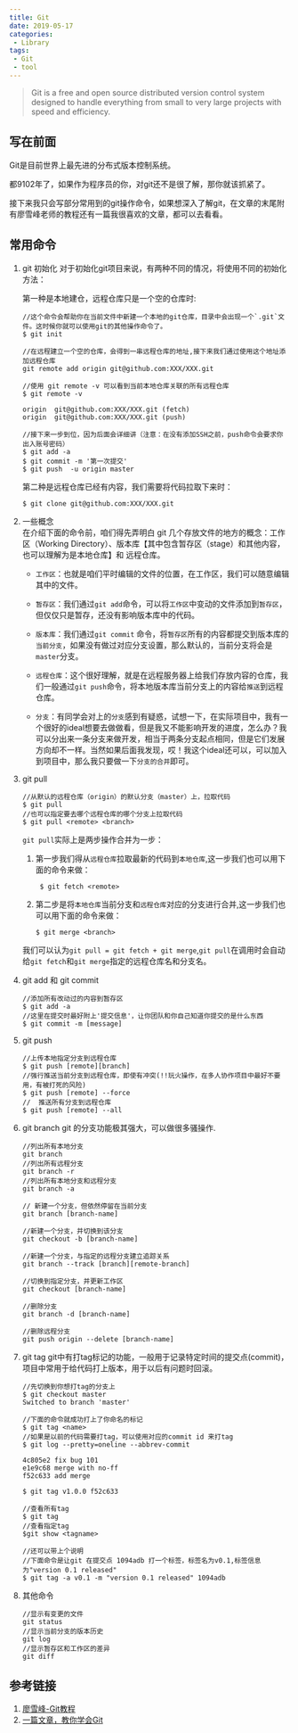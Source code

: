 ```yaml
---
title: Git
date: 2019-05-17
categories: 
 - Library
tags: 
 - Git
 - tool
---
```


> Git is a free and open source distributed version control system designed to handle everything from small to very large projects with speed and efficiency.

## 写在前面
Git是目前世界上最先进的分布式版本控制系统。

都9102年了，如果作为程序员的你，对git还不是很了解，那你就该抓紧了。

接下来我只会写部分常用到的git操作命令，如果想深入了解git，在文章的末尾附有廖雪峰老师的教程还有一篇我很喜欢的文章，都可以去看看。

## 常用命令
1. git 初始化
    对于初始化git项目来说，有两种不同的情况，将使用不同的初始化方法：
    
    第一种是本地建仓，远程仓库只是一个空的仓库时:
    ```
    //这个命令会帮助你在当前文件中新建一个本地的git仓库，目录中会出现一个`.git`文件。这时候你就可以使用git的其他操作命令了。
    $ git init
    
    //在远程建立一个空的仓库，会得到一串远程仓库的地址,接下来我们通过使用这个地址添加远程仓库
    git remote add origin git@github.com:XXX/XXX.git
    
    //使用 git remote -v 可以看到当前本地仓库关联的所有远程仓库
    $ git remote -v
 
    origin  git@github.com:XXX/XXX.git (fetch)
    origin  git@github.com:XXX/XXX.git (push)
    
    //接下来一步到位，因为后面会详细讲（注意：在没有添加SSH之前，push命令会要求你出入账号密码）
    $ git add -a
    $ git commit -m '第一次提交'
    $ git push  -u origin master
    
    ```
    
    第二种是远程仓库已经有内容，我们需要将代码拉取下来时：
    ``` 
    $ git clone git@github.com:XXX/XXX.git
    ```
    
2. 一些概念    
    在介绍下面的命令前，咱们得先弄明白 git 几个存放文件的地方的概念：工作区（Working Directory）、版本库【其中包含暂存区（stage）和其他内容，也可以理解为是本地仓库】和 远程仓库。
    
    * `工作区`：也就是咱们平时编辑的文件的位置，在工作区，我们可以随意编辑其中的文件。
    
    * `暂存区`：我们通过`git add`命令，可以将`工作区`中变动的文件添加到`暂存区`，但仅仅只是暂存，还没有影响版本库中的代码。
    
    * `版本库`：我们通过`git commit` 命令，将`暂存区`所有的内容都提交到版本库的`当前分支`，如果没有做过对应分支设置，那么默认的，当前分支将会是`master`分支。
    
    * `远程仓库`：这个很好理解，就是在远程服务器上给我们存放内容的仓库，我们一般通过`git push`命令，将本地版本库当前分支上的内容给`推送`到远程仓库。
    
    * `分支`：有同学会对上的`分支`感到有疑惑，试想一下，在实际项目中，我有一个很好的ideal想要去做做看，但是我又不能影响开发的进度，怎么办？我可以分出来一条分支来做开发，相当于两条分支起点相同，但是它们发展方向却不一样。当然如果后面我发现，哎！我这个ideal还可以，可以加入到项目中，那么我只要做一下`分支的合并`即可。
    
3. git pull
   ``` 
   //从默认的远程仓库（origin）的默认分支（master）上，拉取代码
   $ git pull
   //也可以指定要去哪个远程仓库的哪个分支上拉取代码
   $ git pull <remote> <branch> 
   ```
   `git pull`实际上是两步操作合并为一步：
   
   1. 第一步我们得从`远程仓库`拉取最新的代码到`本地仓库`,这一步我们也可以用下面的命令来做：
        ``` 
         $ git fetch <remote>
       ```
   2. 第二步是将`本地仓库`当前分支和`远程仓库`对应的分支进行合并,这一步我们也可以用下面的命令来做：
        ``` 
        $ git merge <branch>
       ```
    我们可以认为`git pull = git fetch + git merge`,`git pull`在调用时会自动给`git fetch`和`git merge`指定的远程仓库名和分支名。
    
4. git add 和 git commit
    ``` 
    //添加所有改动过的内容到暂存区
    $ git add -a
    //这里在提交时最好附上'提交信息'，让你团队和你自己知道你提交的是什么东西
    $ git commit -m [message]
    ```
5. git push
    ``` 
    //上传本地指定分支到远程仓库
    $ git push [remote][branch]	
    //强行推送当前分支到远程仓库，即使有冲突(!!玩火操作，在多人协作项目中最好不要用，有被打死的风险)
    $ git push [remote] --force	
    //	推送所有分支到远程仓库
    $ git push [remote] --all
    ```
6. git branch
    git 的分支功能极其强大，可以做很多骚操作.
    
    ``` 
    //列出所有本地分支
    git branch
    //列出所有远程分支
    git branch -r
    //列出所有本地分支和远程分支
    git branch -a
    
    // 新建一个分支，但依然停留在当前分支
    git branch [branch-name]
    
    //新建一个分支，并切换到该分支
    git checkout -b [branch-name]
    
    //新建一个分支，与指定的远程分支建立追踪关系
    git branch --track [branch][remote-branch]
    
    //切换到指定分支，并更新工作区
    git checkout [branch-name]
    
    //删除分支
    git branch -d [branch-name]
    
    //删除远程分支
    git push origin --delete [branch-name]
    ```
    
7. git tag
    git中有打tag标记的功能，一般用于记录特定时间的提交点(commit)，项目中常用于给代码打上版本，用于以后有问题时回滚。
    ``` 
    //先切换到你想打tag的分支上
    $ git checkout master
    Switched to branch 'master'
    
    //下面的命令就成功打上了你命名的标记
    $ git tag <name>
    //如果是以前的代码需要打tag，可以使用对应的commit id 来打tag
    $ git log --pretty=oneline --abbrev-commit
    
    4c805e2 fix bug 101
    e1e9c68 merge with no-ff
    f52c633 add merge
    
    $ git tag v1.0.0 f52c633
    
    //查看所有tag
    $ git tag
    //查看指定tag
    $git show <tagname>
    
    //还可以带上个说明
    //下面命令是让git 在提交点 1094adb 打一个标签，标签名为v0.1,标签信息为"version 0.1 released"
    $ git tag -a v0.1 -m "version 0.1 released" 1094adb
    ```
8. 其他命令
    ```
    //显示有变更的文件 
    git status	
    //显示当前分支的版本历史
    git log	
    //显示暂存区和工作区的差异
    git diff	
    ```
## 参考链接
1. [廖雪峰-Git教程](https://www.liaoxuefeng.com/wiki/896043488029600)
2. [一篇文章，教你学会Git](https://juejin.im/post/599e14875188251240632702)